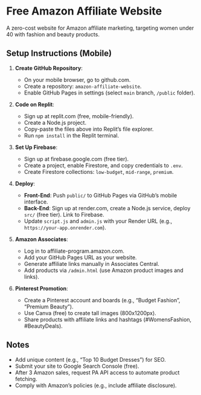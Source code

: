 # Free Amazon Affiliate Website

A zero-cost website for Amazon affiliate marketing, targeting women under 40 with fashion and beauty products.

## Setup Instructions (Mobile)

1. **Create GitHub Repository**:
   - On your mobile browser, go to github.com.
   - Create a repository: `amazon-affiliate-website`.
   - Enable GitHub Pages in settings (select `main` branch, `/public` folder).

2. **Code on Replit**:
   - Sign up at replit.com (free, mobile-friendly).
   - Create a Node.js project.
   - Copy-paste the files above into Replit’s file explorer.
   - Run `npm install` in the Replit terminal.

3. **Set Up Firebase**:
   - Sign up at firebase.google.com (free tier).
   - Create a project, enable Firestore, and copy credentials to `.env`.
   - Create Firestore collections: `low-budget`, `mid-range`, `premium`.

4. **Deploy**:
   - **Front-End**: Push `public/` to GitHub Pages via GitHub’s mobile interface.
   - **Back-End**: Sign up at render.com, create a Node.js service, deploy `src/` (free tier). Link to Firebase.
   - Update `script.js` and `admin.js` with your Render URL (e.g., `https://your-app.onrender.com`).

5. **Amazon Associates**:
   - Log in to affiliate-program.amazon.com.
   - Add your GitHub Pages URL as your website.
   - Generate affiliate links manually in Associates Central.
   - Add products via `/admin.html` (use Amazon product images and links).

6. **Pinterest Promotion**:
   - Create a Pinterest account and boards (e.g., “Budget Fashion”, “Premium Beauty”).
   - Use Canva (free) to create tall images (800x1200px).
   - Share products with affiliate links and hashtags (#WomensFashion, #BeautyDeals).

## Notes
- Add unique content (e.g., “Top 10 Budget Dresses”) for SEO.
- Submit your site to Google Search Console (free).
- After 3 Amazon sales, request PA API access to automate product fetching.
- Comply with Amazon’s policies (e.g., include affiliate disclosure).
